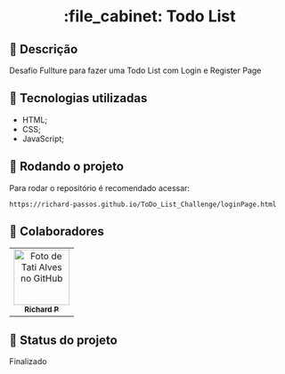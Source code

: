 <h1 align="center">:file_cabinet: Todo List</h1>

## :memo: Descrição
Desafio Fullture para fazer uma Todo List com Login e Register Page

## :wrench: Tecnologias utilizadas
* HTML;
* CSS;
* JavaScript;

## :rocket: Rodando o projeto
Para rodar o repositório é recomendado acessar:
```
https://richard-passos.github.io/ToDo_List_Challenge/loginPage.html
```

## :handshake: Colaboradores
<table>
  <tr>
    <td align="center">
      <a href="https://github.com/Richard-Passos">
        <img src="https://avatars.githubusercontent.com/u/56259137?v=4" width="100px;" alt="Foto de Tati Alves no GitHub"/><br>
        <sub>
          <b>Richard P</b>
        </sub>
      </a>
    </td>
  </tr>
</table>

## :dart: Status do projeto
Finalizado
